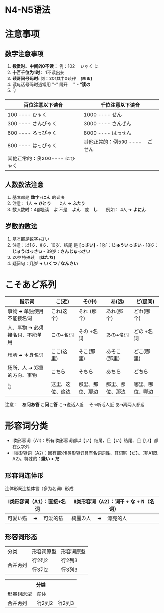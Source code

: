 # N4-N5语法

# 注意事项

## 数字注意事项
1. **数数时、中间的0不读：** 例：102  　ひゃく に
2. **十百千位为1时：** 1不读出来 
3. **读房间号码时:** 例：301其中0读作　**[まる]**
4. 读电话号码时通常用 "-" 隔开　 **" - "读の**
5. 👇

| 百位注意以下读音                 | 千位注意以下读音                |
| -------------------------------- | ------------------------------- |
| 100 ---- ひゃく                  | 1000 ----  せん                 |
| 300 ---- さんびゃく              | 3000 ----  さんぜん             |
| 600 ----  ろっぴゃく             | 8000 ----   はっせん            |
| 800 ----  はっぴゃく             | 其他正常的：例500 ---- 　ごせん |
| 其他正常的：例200----   にひゃく |                                 |

## 人数数法注意

1. 基本都是 **数字+にん** 的读法
2. 注意： 1人  &#10140;  **ひとり**　　2人  &#10140;  **ふたり**
3. 数人数时：4都是读　**よ** 不是　**よん**　或　**し**　　例如： 4人 &#10140; **よにん**

## 岁数的数法

1. 基本都是数字+さい
2. 注意：以1岁、8岁、10岁、结尾 是 **[っさい]**
       -  11岁：**じゅういっさい**
       -  18岁：**じゅうはっさい**
       -  39岁：**さんじゅっさい**
3. 20岁特殊读　**[はたち]**
4. 疑问句：几岁 &#10140; **いくつ** / **なんさい**

# こそあど系列

| 指示词                                  | こ(近)           | そ(中)           | あ(远)           | ど(疑问)         |
| --------------------------------------- | ---------------- | ---------------- | ---------------- | ---------------- |
| 事物 &#10140;  单独使用不能接名词       | これ(这个)       | それ (那个)      | あれ(那个)       | どれ(哪个)       |
| 人、事物 &#10140;  必须接名词、不能单用 | この+名词        | その +名词       | あの+名词        | どの +名词       |
| 场所 &#10140;   本身名词                | ここ(这里)       | そこ(那里)       | あそこ (那里)    | どこ(哪里)       |
| 场所、人 &#10140; 郑重的方向、事物      | こちら           | そちら           | あちら           | どちら           |
| 👆                                       | 这里、这位、这边 | 那里、那位、那边 | 那里、那位、那边 | 哪里、哪位、哪边 |

注意：　**あ问あ答**  **こ问こ答**
こ&#10140;说话人近　
そ&#10140;听话人近
あ&#10140;离两人都远

# 形容词分类

- Ⅰ类形容词（A1）：所有Ⅰ类形容词都以【い】结尾，且【い】结尾、且【い】都在汉字外
- Ⅱ类形容词（A2）：因有部分Ⅱ类形容词具有名词词性、其词尾【だ】。（非A1既A2）。特殊的：**嫌い + だ**

## 形容词连体形

连体形既连接体言（多为名词）形成

| Ⅰ类形容词（A1）：直接+名词     | Ⅱ类形容词（A2）：词干 + な + N（名词） |
| ------------------------------ | -------------------------------------- |
| 可愛い猫　 &#10140; 　可爱的猫 | 綺麗の人　 &#10140; 　漂亮的人         |

## 形容词形态

<table>
    <tr>
        <td>分类</td> 
        <td>形容词原型</td> 
         <td>形容词原型</td> 
   </tr>
    <tr>
        <td rowspan="2">合并两列</td>    
  		 <td>行2列2</td> 
      	 <td>行2列3</td> 
    </tr>
    <tr>
        <td>行3列2</td> 
        <td>行3列3</td>    
    </tr>
</table>


<table>
    <tr>
        <th colspan="3">分类</th>
    </tr>
    <tr>
        <td>形容词原型</td>
        <td>简体</td>
    </tr>
    <tr>
        <td rowspan="2">合并两列</td>
        <td>行2列2</td>
        <td>行2列3</td>
    </tr>
</table>
